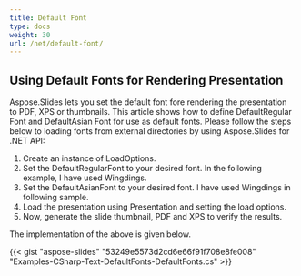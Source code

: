 ```yaml
---
title: Default Font
type: docs
weight: 30
url: /net/default-font/
---
```


## **Using Default Fonts for Rendering Presentation**
Aspose.Slides lets you set the default font fore rendering the presentation to PDF, XPS or thumbnails. This article shows how to define DefaultRegular
Font and DefaultAsian Font for use as default fonts. Please follow the steps below to loading fonts from external directories by using Aspose.Slides for .NET API:

1. Create an instance of LoadOptions.
1. Set the DefaultRegularFont to your desired font. In the following example, I have used Wingdings.
1. Set the DefaultAsianFont to your desired font. I have used Wingdings in following sample.
1. Load the presentation using Presentation and setting the load options.
1. Now, generate the slide thumbnail, PDF and XPS to verify the results.

The implementation of the above is given below.

{{< gist "aspose-slides" "53249e5573d2cd6e66f91f708e8fe008" "Examples-CSharp-Text-DefaultFonts-DefaultFonts.cs" >}}
